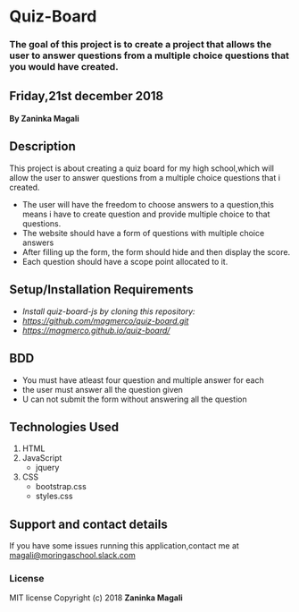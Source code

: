 # Quiz-Board
### The goal of this project is to create a project that allows the user to answer questions from a multiple choice questions that you would have created.        
## Friday,21st december 2018
#### By **Zaninka Magali**
## Description
This project is about creating a quiz board for my high school,which will allow the user to answer questions from a multiple choice questions that i created.
* The user will have the freedom to choose answers to a question,this means i have to create question and provide  multiple choice to that questions.
* The website should have a form of questions with multiple choice answers
* After filling up the form, the form should hide and then display the score.
* Each question should have a scope point allocated to it.
## Setup/Installation Requirements
* _Install quiz-board-js by cloning this repository:_
* _https://github.com/magmerco/quiz-board.git_
* _https://magmerco.github.io/quiz-board/_

## BDD
* You must have atleast four question and multiple answer for each
* the user must answer all the question given
* U can not submit the form without answering all the question
## Technologies Used
1. HTML
2. JavaScript
    - jquery
3. CSS
    - bootstrap.css
    - styles.css 
## Support and contact details
If you have some issues running this application,contact me at magali@moringaschool.slack.com
### License
MIT license
Copyright (c) 2018 **Zaninka Magali**
